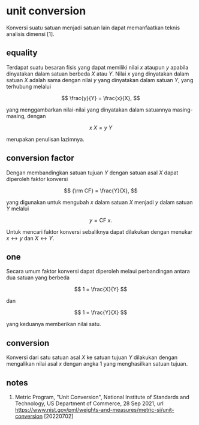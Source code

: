 # unit conversion
Konversi suatu satuan menjadi satuan lain dapat memanfaatkan teknis analisis dimensi [1].

## equality
Terdapat suatu besaran fisis yang dapat memiliki nilai $x$ ataupun $y$ apabila dinyatakan dalam satuan berbeda $X$ atau $Y$. Nilai $x$ yang dinyatakan dalam satuan $X$ adalah sama dengan nilai $y$ yang dinyatakan dalam satuan $Y$, yang terhubung melalui

$$
\frac{y}{Y} = \frac{x}{X},
$$

yang menggambarkan nilai-nilai yang dinyatakan dalam satuannya masing-masing, dengan

$$
x \ X = y \  Y
$$

merupakan penulisan lazimnya.


## conversion factor
Dengan membandingkan satuan tujuan $Y$ dengan satuan asal $X$ dapat diperoleh faktor konversi

$$
{\rm CF} = \frac{Y}{X},
$$

yang digunakan untuk mengubah $x$ dalam satuan $X$ menjadi $y$ dalam satuan $Y$ melalui

$$
y = \textrm{CF} \ x.
$$

Untuk mencari faktor konversi sebaliknya dapat dilakukan dengan menukar $x \leftrightarrow y$ dan $X \leftrightarrow Y$.


## one
Secara umum faktor konversi dapat diperoleh melaui perbandingan antara dua satuan yang berbeda

$$
1 = \frac{X}{Y}
$$

dan

$$
1 = \frac{Y}{X}
$$

yang keduanya memberikan nilai satu.


## conversion
Konversi dari satu satuan asal $X$ ke satuan tujuan $Y$ dilakukan dengan mengalikan nilai asal $x$ dengan angka $1$ yang menghasilkan satuan tujuan.


## notes
1. <a name='ref1'></a>Metric Program, "Unit Conversion", National Institute of Standards and Technology, US Department of Commerce, 28 Sep 2021, url <https://www.nist.gov/pml/weights-and-measures/metric-si/unit-conversion> [20220702]
